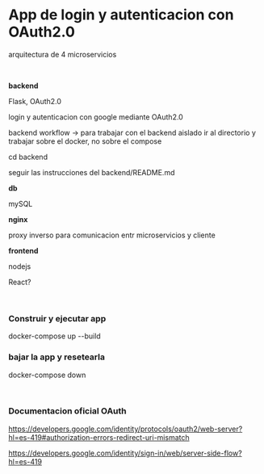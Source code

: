 # App de login y autenticacion con OAuth2.0

arquitectura de 4 microservicios 


<br/>


**backend** 

Flask, OAuth2.0

login y autenticacion con google mediante OAuth2.0


backend workflow -> para trabajar con el backend aislado ir al directorio y trabajar sobre el docker, no sobre el compose

cd backend

seguir las instrucciones del backend/README.md 


**db** 

mySQL


**nginx** 

proxy inverso para comunicacion entr microservicios y cliente


**frontend** 

nodejs 

React?




<br/>


### Construir y ejecutar app

docker-compose up --build


### bajar la app y resetearla

docker-compose down



<br/>









### Documentacion oficial OAuth 

https://developers.google.com/identity/protocols/oauth2/web-server?hl=es-419#authorization-errors-redirect-uri-mismatch

https://developers.google.com/identity/sign-in/web/server-side-flow?hl=es-419



